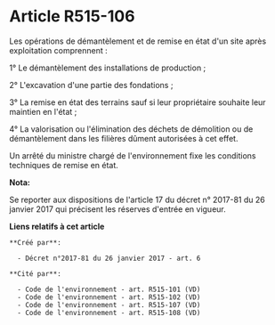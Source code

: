 # Article R515-106

Les opérations de démantèlement et de remise en état d'un site après exploitation comprennent :

1° Le démantèlement des installations de production ;

2° L'excavation d'une partie des fondations ;

3° La remise en état des terrains sauf si leur propriétaire souhaite leur maintien en l'état ;

4° La valorisation ou l'élimination des déchets de démolition ou de démantèlement dans les filières dûment autorisées à cet
effet.

Un arrêté du ministre chargé de l'environnement fixe les conditions techniques de remise en état.

**Nota:**

Se reporter aux dispositions de l'article 17 du décret n° 2017-81 du 26 janvier 2017 qui précisent les réserves d'entrée en
vigueur.

**Liens relatifs à cet article**

	**Créé par**:

	  - Décret n°2017-81 du 26 janvier 2017 - art. 6

	**Cité par**:

	  - Code de l'environnement - art. R515-101 (VD)
	  - Code de l'environnement - art. R515-102 (VD)
	  - Code de l'environnement - art. R515-107 (VD)
	  - Code de l'environnement - art. R515-108 (VD)
